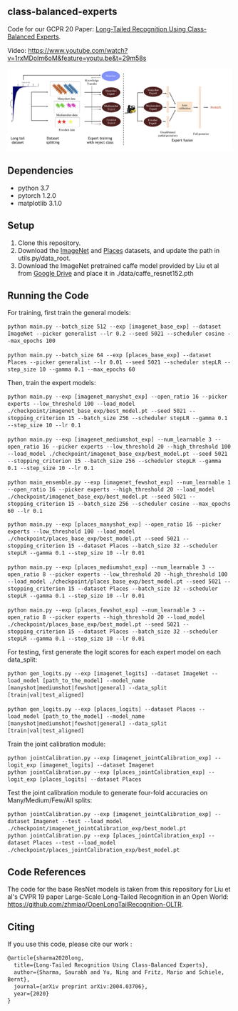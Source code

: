 ## class-balanced-experts

Code for our GCPR 20 Paper: [Long-Tailed Recognition Using Class-Balanced Experts](https://arxiv.org/abs/2004.03706).

Video: https://www.youtube.com/watch?v=1rxMDoIm6oM&feature=youtu.be&t=29m58s

![Teaser Image](Teaser.png)

## Dependencies
* python 3.7
* pytorch 1.2.0
* matplotlib 3.1.0

## Setup
1. Clone this repository.
2. Download the [ImageNet](http://image-net.org/download.php) and [Places](http://places2.csail.mit.edu/download.html) datasets, and update the path in utils.py/data_root.
3. Download the ImageNet pretrained caffe model provided by Liu et al from [Google Drive](https://drive.google.com/uc?export=download&id=0B7fNdx_jAqhtckNGQ2FLd25fa3c) and place it in ./data/caffe_resnet152.pth

## Running the Code

For training, first train the general models:
```
python main.py --batch_size 512 --exp [imagenet_base_exp] --dataset ImageNet --picker generalist --lr 0.2 --seed 5021 --scheduler cosine --max_epochs 100

python main.py --batch_size 64 --exp [places_base_exp] --dataset Places --picker generalist --lr 0.01 --seed 5021 --scheduler stepLR --step_size 10 --gamma 0.1 --max_epochs 60 
```
Then, train the expert models:
```
python main.py --exp [imagenet_manyshot_exp] --open_ratio 16 --picker experts --low_threshold 100 --load_model ./checkpoint/imagenet_base_exp/best_model.pt --seed 5021 --stopping_criterion 15 --batch_size 256 --scheduler stepLR --gamma 0.1 --step_size 10 --lr 0.1

python main.py --exp [imagenet_mediumshot_exp] --num_learnable 3 --open_ratio 16 --picker experts --low_threshold 20 --high_threshold 100 --load_model ./checkpoint/imagenet_base_exp/best_model.pt --seed 5021 --stopping_criterion 15 --batch_size 256 --scheduler stepLR --gamma 0.1 --step_size 10 --lr 0.1

python main_ensemble.py --exp [imagenet_fewshot_exp] --num_learnable 1 --open_ratio 16 --picker experts --high_threshold 20 --load_model ./checkpoint/imagenet_base_exp/best_model.pt --seed 5021 --stopping_criterion 15 --batch_size 256 --scheduler cosine --max_epochs 60 --lr 0.1
```
```
python main.py --exp [places_manyshot_exp] --open_ratio 16 --picker experts --low_threshold 100 --load_model ./checkpoint/places_base_exp/best_model.pt --seed 5021 --stopping_criterion 15 --dataset Places --batch_size 32 --scheduler stepLR --gamma 0.1 --step_size 10 --lr 0.01

python main.py --exp [places_mediumshot_exp] --num_learnable 3 --open_ratio 8 --picker experts --low_threshold 20 --high_threshold 100 --load_model ./checkpoint/places_base_exp/best_model.pt --seed 5021 --stopping_criterion 15 --dataset Places --batch_size 32 --scheduler stepLR --gamma 0.1 --step_size 10 --lr 0.01

python main.py --exp [places_fewshot_exp] --num_learnable 3 --open_ratio 8 --picker experts --high_threshold 20 --load_model ./checkpoint/places_base_exp/best_model.pt --seed 5021 --stopping_criterion 15 --dataset Places --batch_size 32 --scheduler stepLR --gamma 0.1 --step_size 10 --lr 0.01
```

For testing, first generate the logit scores for each expert model on each data_split:
```
python gen_logits.py --exp [imagenet_logits] --dataset ImageNet --load_model [path_to_the_model] --model_name [manyshot|mediumshot|fewshot|general] --data_split [train|val|test_aligned] 

python gen_logits.py --exp [places_logits] --dataset Places --load_model [path_to_the_model] --model_name [manyshot|mediumshot|fewshot|general] --data_split [train|val|test_aligned] 
```
Train the joint calibration module:
```
python jointCalibration.py --exp [imagenet_jointCalibration_exp] --logit_exp [imagenet_logits] --dataset Imagenet
python jointCalibration.py --exp [places_jointCalibration_exp] --logit_exp [places_logits] --dataset Places
```
Test the joint calibration module to generate four-fold accuracies on Many/Medium/Few/All splits:
```
python jointCalibration.py --exp [imagenet_jointCalibration_exp] --dataset Imagenet --test --load_model ./checkpoint/imagenet_jointCalibration_exp/best_model.pt
python jointCalibration.py --exp [places_jointCalibration_exp] --dataset Places --test --load_model ./checkpoint/places_jointCalibration_exp/best_model.pt
```

## Code References 

The code for the base ResNet models is taken from this repository for Liu et al's CVPR 19 paper Large-Scale Long-Tailed Recognition in an Open World: https://github.com/zhmiao/OpenLongTailRecognition-OLTR. 

## Citing 

If you use this code, please cite our work : 
```
@article{sharma2020long,
  title={Long-Tailed Recognition Using Class-Balanced Experts},
  author={Sharma, Saurabh and Yu, Ning and Fritz, Mario and Schiele, Bernt},
  journal={arXiv preprint arXiv:2004.03706},
  year={2020}
}
```
